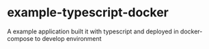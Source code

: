 # example-typescript-docker
A example application built it with typescript and deployed in docker-compose to develop environment
